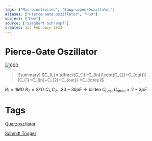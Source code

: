 ```yaml
---
tags: ["Microcontroller", "Baugruppen/Oszillator"]
aliases: ["Pierce Gate Oszillator", "PGO"]
subject: ["hwe"]
source: ["Siegbert Schrempf"]
created: 1st February 2023
---
```


# Pierce-Gate Oszillator




![600](../assets/PGO.png)


> [!summary] $C_{L}= \dfrac{(C_{1}+C_{in})\cdot(C_{2}+C_{out})}{C_{1}+C_{in}+C_{2}+C_{out}} +C_{streu}$
> 
$R_{1} = 1M\Omega$
$R_{2} = 2k\Omega$
$C_{1}, C_{2} \dots 20-30pF \rightarrow \text{bilden }C_{Last}$
$C_{streu} = 2-3pF$

# Tags

[Quarzoszillator](Quarzoszillator.md)

[Schmitt Trigger](../Schmitt%20Trigger.md)

